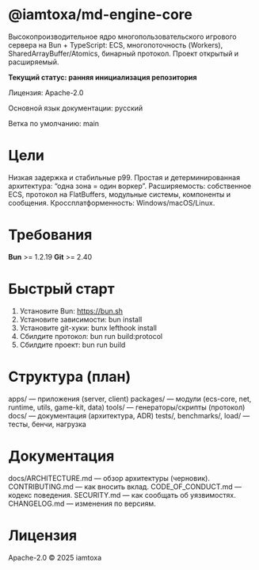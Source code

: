 # @iamtoxa/md-engine-core

Высокопроизводительное ядро многопользовательского игрового сервера на Bun + TypeScript: ECS, многопоточность (Workers), SharedArrayBuffer/Atomics, бинарный протокол.
Проект открытый и расширяемый.

**Текущий статус: ранняя инициализация репозитория**

Лицензия: Apache-2.0

Основной язык документации: русский

Ветка по умолчанию: main

# Цели

Низкая задержка и стабильные p99.
Простая и детерминированная архитектура: “одна зона = один воркер”.
Расширяемость: собственное ECS, протокол на FlatBuffers, модульные системы, компоненты и сообщения.
Кроссплатформенность: Windows/macOS/Linux.

# Требования

**Bun** >= 1.2.19
**Git** >= 2.40

# Быстрый старт

1) Установите Bun: https://bun.sh
2) Установите зависимости: bun install
3) Установите git-хуки: bunx lefthook install
4) Сбилдите протокол: bun run build:protocol
5) Сбилдите проект: bun run build


# Структура (план)

apps/ — приложения (server, client)
packages/ — модули (ecs-core, net, runtime, utils, game-kit, data)
tools/ — генераторы/скрипты (протокол)
docs/ — документация (архитектура, ADR)
tests/, benchmarks/, load/ — тесты, бенчи, нагрузка

# Документация

docs/ARCHITECTURE.md — обзор архитектуры (черновик).
CONTRIBUTING.md — как вносить вклад.
CODE_OF_CONDUCT.md — кодекс поведения.
SECURITY.md — как сообщать об уязвимостях.
CHANGELOG.md — изменения по версиям.

# Лицензия
Apache-2.0 © 2025 iamtoxa
